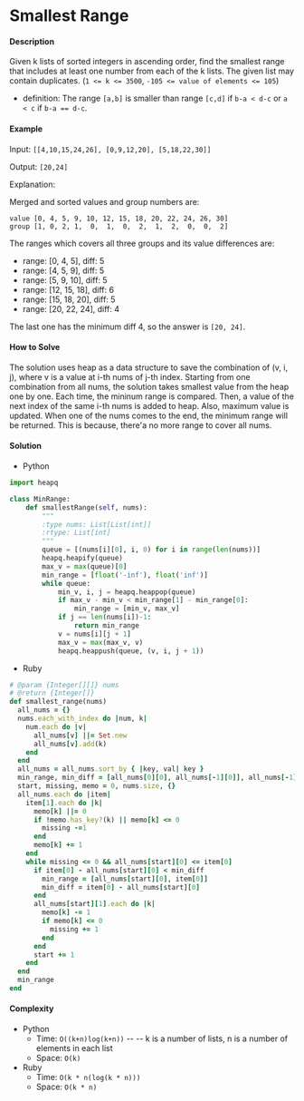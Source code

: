 # Smallest Range

#### Description

Given k lists of sorted integers in ascending order, find the smallest range that includes at least one number from each of the k lists. The given list may contain duplicates. (`1 <= k <= 3500`, `-105 <= value of elements <= 105`)

- definition:
The range `[a,b]` is smaller than range `[c,d]` if `b-a < d-c` or `a < c` if `b-a == d-c`. 

#### Example
Input: `[[4,10,15,24,26], [0,9,12,20], [5,18,22,30]]`

Output: `[20,24]`

Explanation:

Merged and sorted values and group numbers are:

```
value [0, 4, 5, 9, 10, 12, 15, 18, 20, 22, 24, 26, 30]
group [1, 0, 2, 1,  0,  1,  0,  2,  1,  2,  0,  0,  2]
```

The ranges which covers all three groups and its value differences are:
- range: [0, 4, 5], diff: 5
- range: [4, 5, 9], diff: 5
- range: [5, 9, 10], diff: 5
- range: [12, 15, 18], diff: 6
- range: [15, 18, 20], diff: 5
- range: [20, 22, 24], diff: 4

The last one has the minimum diff 4, so the answer is `[20, 24]`.

#### How to Solve

The solution uses heap as a data structure to save the combination of (v, i, j), where v is a value at i-th nums of j-th index. Starting from one combination from all nums, the solution takes smallest value from the heap one by one. Each time, the mininum range is compared. Then, a value of the next index of the same i-th nums is added to heap. Also, maximum value is updated. When one of the nums comes to the end, the minimum range will be returned. This is because, there'a no more range to cover all nums.

#### Solution
- Python

```python
import heapq

class MinRange:
    def smallestRange(self, nums):
        """
        :type nums: List[List[int]]
        :rtype: List[int]
        """
        queue = [(nums[i][0], i, 0) for i in range(len(nums))]
        heapq.heapify(queue)
        max_v = max(queue)[0]
        min_range = [float('-inf'), float('inf')]
        while queue:
            min_v, i, j = heapq.heappop(queue)
            if max_v - min_v < min_range[1] - min_range[0]:
                min_range = [min_v, max_v]
            if j == len(nums[i])-1:
                return min_range
            v = nums[i][j + 1]
            max_v = max(max_v, v)
            heapq.heappush(queue, (v, i, j + 1))
```

- Ruby

```ruby
# @param {Integer[][]} nums
# @return {Integer[]}
def smallest_range(nums)
  all_nums = {}
  nums.each_with_index do |num, k|
    num.each do |v|
      all_nums[v] ||= Set.new
      all_nums[v].add(k)
    end
  end
  all_nums = all_nums.sort_by { |key, val| key }
  min_range, min_diff = [all_nums[0][0], all_nums[-1][0]], all_nums[-1][0] - all_nums[0][0]
  start, missing, memo = 0, nums.size, {}
  all_nums.each do |item|
    item[1].each do |k|
      memo[k] ||= 0
      if !memo.has_key?(k) || memo[k] <= 0
        missing -=1
      end
      memo[k] += 1
    end
    while missing <= 0 && all_nums[start][0] <= item[0]
      if item[0] - all_nums[start][0] < min_diff
        min_range = [all_nums[start][0], item[0]]
        min_diff = item[0] - all_nums[start][0]
      end
      all_nums[start][1].each do |k|
        memo[k] -= 1
        if memo[k] <= 0
          missing += 1
        end
      end
      start += 1
    end
  end
  min_range
end
```

#### Complexity
- Python
    - Time: `O((k+n)log(k+n))` -- -- k is a number of lists, n is a number of elements in each list
    - Space: `O(k)`
- Ruby
    - Time: `O(k * n(log(k * n)))`
    - Space: `O(k * n)`